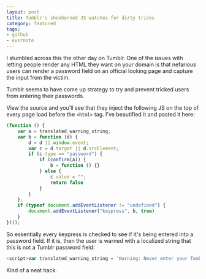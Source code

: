 ```yaml
---
layout: post
title: Tumblr's shoehorned JS watches for dirty tricks
category: featured
tags:
- github
- evernote
---
```


I stumbled across this the other day on Tumblr.
One of the issues with letting people render
any HTML they want on your domain is that nefarious users can render a password
field on an official looking page and capture the input from the victim.

Tumblr seems to have come up strategy to try and prevent tricked users from
entering their passwords.

View the source and you'll see that they inject the following JS on the top of every page load before
the `<html>` tag. I've beautified it and pasted it here:

```js
(function () {
    var a = translated_warning_string;
    var b = function (d) {
        d = d || window.event;
        var c = d.target || d.srcElement;
        if (c.type == "password") {
            if (confirm(a)) {
                b = function () {}
            } else {
                c.value = "";
                return false
            }
        }
    };
    if (typeof document.addEventListener != "undefined") {
        document.addEventListener("keypress", b, true)
    }
})();
```

So essentially every keypress is checked to see if it's being entered into a
password field. If it is, then the user is warned with a localized string that
this is not a Tumblr password field:

```js
<script>var translated_warning_string = 'Warning: Never enter your Tumblr password unless \u201chttps://www.tumblr.com/login\u201d\x0ais the address in your web browser.\x0a\x0aYou should also see a green \u201cTumblr, Inc.\u201d identification in the address bar.\x0a\x0aSpammers and other bad guys use fake forms to steal passwords.\x0a\x0aTumblr will never ask you to log in from a user\u2019s blog.\x0a\x0aAre you absolutely sure you want to continue?';</script>
```

Kind of a neat hack.
